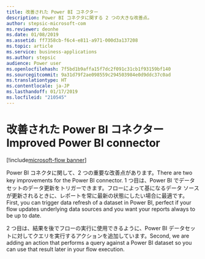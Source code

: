 ```yaml
---
title: 改善された Power BI コネクター
description: Power BI コネクタに関する 2 つの大きな改善点。
author: stepsic-microsoft-com
ms.reviewer: deonhe
ms.date: 01/08/2019
ms.assetid: ff7358cb-f6c4-e811-a971-000d3a137208
ms.topic: article
ms.service: business-applications
ms.author: stepsic
audience: Power user
ms.openlocfilehash: 7f5bd1b9affa15f7dc2f091c31cb1f93159bf140
ms.sourcegitcommit: 9a31d79f2ae098559c294503984e0d9ddc37c0ad
ms.translationtype: HT
ms.contentlocale: ja-JP
ms.lasthandoff: 01/17/2019
ms.locfileid: "210545"
---
```

# <a name="improved-power-bi-connector"></a><span data-ttu-id="a9e0e-103">改善された Power BI コネクター</span><span class="sxs-lookup"><span data-stu-id="a9e0e-103">Improved Power BI connector</span></span>


[!include[microsoft-flow banner](../includes/microsoft-flow.md)]

<span data-ttu-id="a9e0e-104">Power BI コネクタに関して、2 つの重要な改善点があります。</span><span class="sxs-lookup"><span data-stu-id="a9e0e-104">There are two key improvements for the Power BI connector.</span></span> <span data-ttu-id="a9e0e-105">1 つ目は、Power BI でデータセットのデータ更新をトリガーできます。フローによって基になるデータ ソースが更新されるときに、レポートを常に最新の状態にしたい場合に最適です。</span><span class="sxs-lookup"><span data-stu-id="a9e0e-105">First, you can trigger data refresh of a dataset in Power BI, perfect if your flow updates underlying data sources and you want your reports always to be up to date.</span></span> 

<span data-ttu-id="a9e0e-106">2 つ目は、結果を後でフローの実行に使用できるように、Power BI データセットに対してクエリを実行するアクションを追加しています。</span><span class="sxs-lookup"><span data-stu-id="a9e0e-106">Second, we are adding an action that performs a query against a Power BI dataset so you can use that result later in your flow execution.</span></span>
